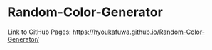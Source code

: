# Random-Color-Generator

Link to GitHub Pages: https://hyoukafuwa.github.io/Random-Color-Generator/
